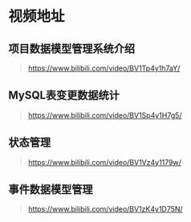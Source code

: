 # 视频地址

## 项目数据模型管理系统介绍

> https://www.bilibili.com/video/BV1Tp4y1h7aY/

## MySQL表变更数据统计

> https://www.bilibili.com/video/BV1Sp4y1H7g5/

## 状态管理

> https://www.bilibili.com/video/BV1Vz4y1179w/

## 事件数据模型管理

> https://www.bilibili.com/video/BV1zK4y1D75N/

